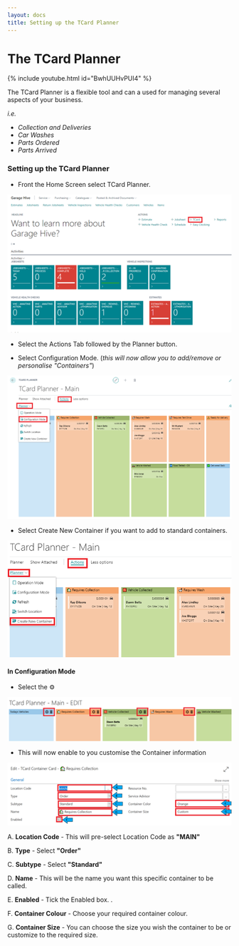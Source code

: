 ```yaml
---
layout: docs
title: Setting up the TCard Planner 
---
```


#   The TCard Planner 

{% include youtube.html id="BwhUUHvPUI4" %}

The TCard Planner is a flexible tool and can a used for managing several aspects of your business. <br>

*i.e.* <br>
 *  *Collection and Deliveries*<br>
 *  *Car Washes* <br>
*    *Parts Ordered*<br>
 *  *Parts Arrived*<br>

 ###    Setting up the TCard Planner
 
 *  Front the Home Screen select TCard Planner.    

 ![](media/garagehive-t-card-planner1.png)

*   Select the Actions Tab followed by the Planner button. 

*   Select Configuration Mode. (*this will now allow you to add/remove or personalise "Containers"*)

![](media/garagehive-t-card-planner2.png)

*   Select Create New Container if you want to add to standard containers. 

![](media/garagehive-t-card-planner3.png)

####    **In Configuration Mode**

*   Select the ⚙ 

![](media/garagehive-t-card-planner4.png)

*   This will now enable to you customise the Container information

![](media/garagehive-t-card-planner5.png)

A. **Location Code**    - This will pre-select Location Code as **"MAIN"** 

B.  **Type** - Select **"Order"**

C.  **Subtype** - Select **"Standard"**

D.  **Name** - This will be the name you want this specific container to be called. 

E.  **Enabled** - Tick the Enabled box. .

F.  **Container Colour** - Choose your required container colour.  

G.  **Container Size** - You can choose the size you wish the container to be or customize to the required size. 


